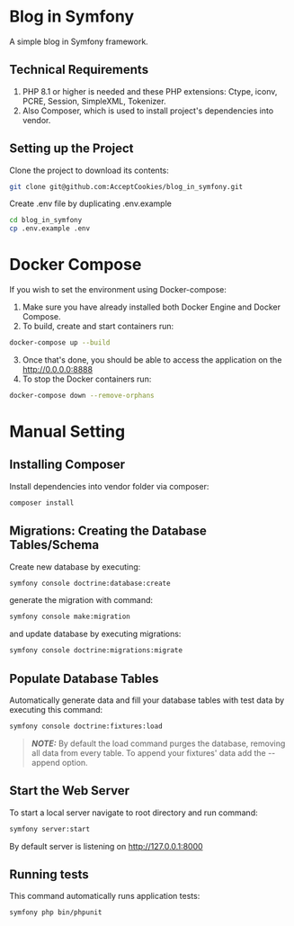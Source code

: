 # Blog in Symfony

A simple blog in Symfony framework.

## Technical Requirements

1. PHP 8.1 or higher is needed and these PHP extensions: Ctype, iconv, PCRE, Session, SimpleXML, Tokenizer.
2. Also Composer, which is used to install project's dependencies into vendor.

## Setting up the Project
Clone the project to download its contents: 

```bash
git clone git@github.com:AcceptCookies/blog_in_symfony.git
```

Create .env file by duplicating .env.example
```bash
cd blog_in_symfony
cp .env.example .env
```

# Docker Compose
If you wish to set the environment using Docker-compose:
1. Make sure you have already installed both Docker Engine and Docker Compose.
2. To build, create and start containers run:
```bash
docker-compose up --build
```

3. Once that's done, you should be able to access the application on the http://0.0.0.0:8888
4. To stop the Docker containers run:
```bash
docker-compose down --remove-orphans
```

# Manual Setting
## Installing Composer
Install dependencies into vendor folder via composer:
```bash
composer install
```

## Migrations: Creating the Database Tables/Schema
Create new database by executing:
```bash
symfony console doctrine:database:create
```
generate the migration with command:
```bash
symfony console make:migration
```
and update database by executing migrations:
```bash
symfony console doctrine:migrations:migrate
```

## Populate Database Tables

Automatically generate data and fill your database tables with test data by executing this command:

```bash
symfony console doctrine:fixtures:load
```
> **_NOTE:_** By default the load command purges the database, removing all data from every table. 
> To append your fixtures' data add the --append option.

## Start the Web Server

To start a local server navigate to root directory and run command:

```bash 
symfony server:start
```

By default server is listening on http://127.0.0.1:8000 

## Running tests

This command automatically runs application tests:

```bash
symfony php bin/phpunit
```